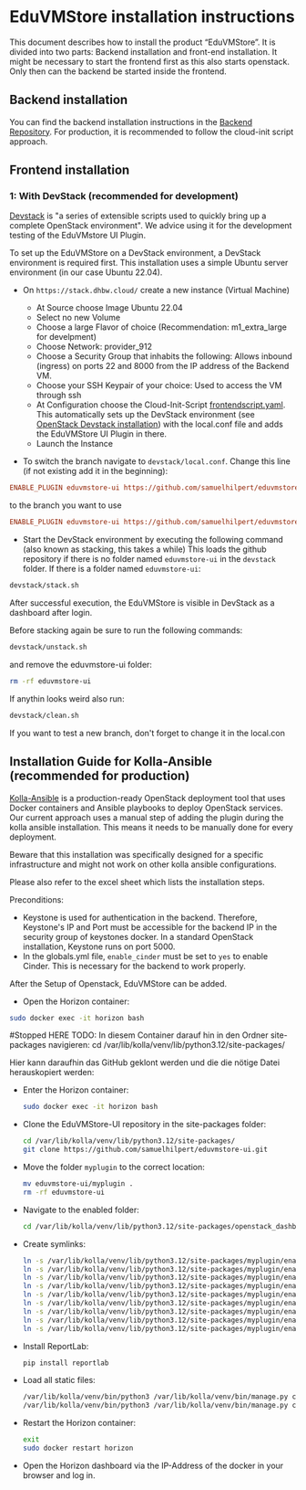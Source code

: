 # EduVMStore installation instructions 

This document describes how to install the product “EduVMStore”. It is divided into two parts: Backend installation and front-end installation.
It might be necessary to start the frontend first as this also starts openstack. Only then can the backend be started inside the frontend.

## Backend installation
You can find the backend installation instructions in the [Backend Repository](https://github.com/samuelhilpert/eduvmstore/blob/dev/backend_setup.md).
For production, it is recommended to follow the cloud-init script approach.

## Frontend installation

### 1: With DevStack (recommended for development)
[Devstack](https://docs.openstack.org/devstack/latest/) is "a series of extensible scripts used to quickly bring up a complete OpenStack environment". We advice using it for the development testing of the EduVMstore UI Plugin.

To set up the EduVMStore on a DevStack environment, a DevStack environment is required first. This installation uses a simple Ubuntu server environment (in our case Ubuntu 22.04).
- On `https://stack.dhbw.cloud/` create a new instance (Virtual Machine)
  - At Source choose Image Ubuntu 22.04 
  - Select no new Volume
  - Choose a large Flavor of choice (Recommendation: m1_extra_large for develpment)
  - Choose Network: provider_912
  - Choose a Security Group that inhabits the following: Allows inbound (ingress) on ports 22 and 8000 from the IP address of the Backend VM.
  - Choose your SSH Keypair of your choice: Used to access the VM through ssh 
  - At Configuration choose the Cloud-Init-Script [frontendscript.yaml](/frontendscript.yaml). This automatically sets up the DevStack environment (see [OpenStack Devstack installation](https://docs.openstack.org/devstack/latest/)) with the local.conf file and adds the EduVMStore UI Plugin in there.
  - Launch the Instance

- To switch the branch navigate to `devstack/local.conf`. Change this line (if not existing add it in the beginning):
```ini
ENABLE_PLUGIN eduvmstore-ui https://github.com/samuelhilpert/eduvmstore-ui main
```
to the branch you want to use
```ini
ENABLE_PLUGIN eduvmstore-ui https://github.com/samuelhilpert/eduvmstore-ui <your-branch>
```


- Start the DevStack environment by executing the following command (also known as stacking, this takes a while) This loads the github repository if there is no folder named `eduvmstore-ui` in the `devstack` folder. If there is a folder named `eduvmstore-ui`:
```bash
devstack/stack.sh
```

After successful execution, the EduVMStore is visible in DevStack as a dashboard after login.

Before stacking again be sure to run the following commands:
```bash
devstack/unstack.sh
```
and remove the eduvmstore-ui folder:
```bash
rm -rf eduvmstore-ui
```
If anythin looks weird also run:
```bash
devstack/clean.sh
```
If you want to test a new branch, don't forget to change it in the local.con

## Installation Guide for Kolla-Ansible (recommended for production)
[Kolla-Ansible](https://docs.openstack.org/kolla-ansible/latest/) is a production-ready OpenStack deployment tool
that uses Docker containers and Ansible playbooks to deploy OpenStack services.
Our current approach uses a manual step of adding the plugin during the kolla ansible installation.
This means it needs to be manually done for every deployment.

Beware that this installation was specifically designed for a specific infrastructure and might not work on other kolla ansible configurations.

Please also refer to the excel sheet which lists the installation steps.

Preconditions:
- Keystone is used for authentication in the backend. Therefore, Keystone's IP and Port must be accessible for the backend IP in the security group of keystones docker. In a standard OpenStack installation, Keystone runs on port 5000.
- In the globals.yml file, `enable_cinder` must be set to `yes` to enable Cinder. This is necessary for the backend to work properly.

After the Setup of Openstack, EduVMStore can be added.
- Open the Horizon container:
```bash
sudo docker exec -it horizon bash
``` 

#Stopped HERE
TODO:
In diesem Container darauf hin in den Ordner site-packages navigieren: 
cd /var/lib/kolla/venv/lib/python3.12/site-packages/ 

Hier kann daraufhin das GitHub geklont werden und die die nötige Datei herauskopiert werden: 


- Enter the Horizon container:
   ```bash
   sudo docker exec -it horizon bash
   ```
- Clone the EduVMStore-UI repository in the site-packages folder:
   ```bash
   cd /var/lib/kolla/venv/lib/python3.12/site-packages/
   git clone https://github.com/samuelhilpert/eduvmstore-ui.git
   ```

- Move the folder `myplugin` to the correct location:
   ```bash
   mv eduvmstore-ui/myplugin .
   rm -rf eduvmstore-ui
   ```

- Navigate to the enabled folder:
   ```bash
   cd /var/lib/kolla/venv/lib/python3.12/site-packages/openstack_dashboard/enabled/
   ```

- Create symlinks:
   ```bash
   ln -s /var/lib/kolla/venv/lib/python3.12/site-packages/myplugin/enabled/_31000_my_plugin.py .
   ln -s /var/lib/kolla/venv/lib/python3.12/site-packages/myplugin/enabled/_31100_my_second_plugin.py .
   ln -s /var/lib/kolla/venv/lib/python3.12/site-packages/myplugin/enabled/_31150_tutorial_group.py .
   ln -s /var/lib/kolla/venv/lib/python3.12/site-packages/myplugin/enabled/_31200_tutorial_panel.py .
   ln -s /var/lib/kolla/venv/lib/python3.12/site-packages/myplugin/enabled/_31210_instructions_panel.py .
   ln -s /var/lib/kolla/venv/lib/python3.12/site-packages/myplugin/enabled/_31220_script_panel.py .
   ln -s /var/lib/kolla/venv/lib/python3.12/site-packages/myplugin/enabled/_31230_example_panel.py .
   ln -s /var/lib/kolla/venv/lib/python3.12/site-packages/myplugin/enabled/_31240_admin_instructions_panel.py .
   ln -s /var/lib/kolla/venv/lib/python3.12/site-packages/myplugin/enabled/_32000_my_new_dashboard.py .
   ```

- Install ReportLab:
   ```bash
   pip install reportlab
   ```

- Load all static files:
   ```bash
   /var/lib/kolla/venv/bin/python3 /var/lib/kolla/venv/bin/manage.py collectstatic --noinput
   /var/lib/kolla/venv/bin/python3 /var/lib/kolla/venv/bin/manage.py compress --force
   ```

- Restart the Horizon container:
   ```bash
   exit
   sudo docker restart horizon
   ```
   
- Open the Horizon dashboard via the IP-Address of the docker in your browser and log in.